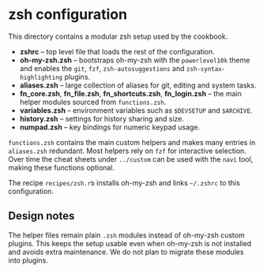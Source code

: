 # zsh configuration

This directory contains a modular zsh setup used by the cookbook.

- **zshrc** – top level file that loads the rest of the configuration.
- **oh-my-zsh.zsh** – bootstraps oh-my-zsh with the `powerlevel10k` theme and enables the `git`, `fzf`, `zsh-autosuggestions` and `zsh-syntax-highlighting` plugins.
- **aliases.zsh** – large collection of aliases for git, editing and system tasks.
- **fn_core.zsh**, **fn_file.zsh**, **fn_shortcuts.zsh**, **fn_login.zsh** –
  the main helper modules sourced from `functions.zsh`.
- **variables.zsh** – environment variables such as `$DEVSETUP` and `$ARCHIVE`.
- **history.zsh** – settings for history sharing and size.
- **numpad.zsh** – key bindings for numeric keypad usage.

`functions.zsh` contains the main custom helpers and makes many entries in
`aliases.zsh` redundant.  Most helpers rely on `fzf` for interactive selection.
Over time the cheat sheets under `../custom` can be used with the `navi` tool,
making these functions optional.

The recipe `recipes/zsh.rb` installs oh-my-zsh and links `~/.zshrc` to this configuration.

## Design notes
The helper files remain plain `.zsh` modules instead of oh-my-zsh custom plugins.
This keeps the setup usable even when oh-my-zsh is not installed and avoids extra
maintenance. We do not plan to migrate these modules into plugins.
